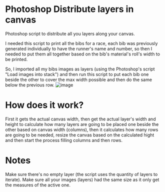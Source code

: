 # Photoshop Distribute layers in canvas
Photoshop script to distribute all you layers along your canvas.

I needed this script to print all the bibs for a race, each bib was previously generated individually to have the runner's name and number, so then I needed to put them all together based on the bib's material's roll's width to be printed.

So, I imported all my bibs images as layers (using the Photoshop's script "Load images into stack") and then run this script to put each bib one beside the other to cover the max width possible and then do the same below the previous row.
![image](https://user-images.githubusercontent.com/494355/174456751-ba9e7707-1a4f-4165-a544-897c3643a7c2.png)

# How does it work?
First it gets the actual canvas width, then get the actual layer's width and height to calculate how many layers are going to be placed one beside the other based on canvas width (columns), then it calculates how many rows are going to be needed, resize the canvas based on the calculated hight and then start the process filling columns and then rows.

# Notes
Make sure there's no empty layer (the script uses the quantity of layers to iterate).  Make sure all your images (layers) had the same size as it only get the measures of the active one.
